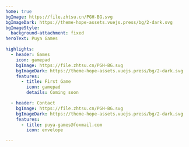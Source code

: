 ```yaml
---
home: true
bgImage: https://file.zhtsu.cn/PGH-BG.svg
bgImageDark: https://theme-hope-assets.vuejs.press/bg/2-dark.svg
bgImageStyle:
  background-attachment: fixed
heroText: Puya Games

highlights:
  - header: Games
    icon: gamepad
    bgImage: https://file.zhtsu.cn/PGH-BG.svg
    bgImageDark: https://theme-hope-assets.vuejs.press/bg/2-dark.svg
    features:
      - title: First Game
        icon: gamepad
        details: Coming soon

  - header: Contact
    bgImage: https://file.zhtsu.cn/PGH-BG.svg
    bgImageDark: https://theme-hope-assets.vuejs.press/bg/2-dark.svg
    features:
      - title: puya-games@foxmail.com
        icon: envelope

---
```

